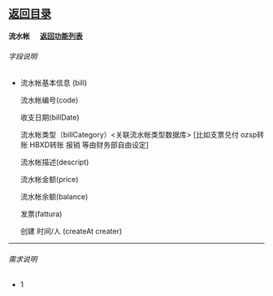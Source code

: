 ## [返回目录](../../readme.md)  
#### 流水帐 &nbsp;&nbsp;&nbsp;&nbsp; [返回功能列表](../5_Function.md)
###### 字段说明

- 流水帐基本信息 (bill)

	流水帐编号(code)

	收支日期(billDate)

	流水帐类型（billCategory）<关联流水帐类型数据库> [比如支票兑付 ozsp转账 HBXD转账 报销 等由财务部自由设定]

	流水帐描述(descript)
	
	流水帐金额(price)

	流水帐余额(balance)

	发票(fattura)

	创建 时间/人 (createAt creater)

---
###### 需求说明

- 1 